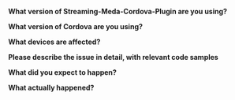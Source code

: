 <!--
Note that leaving sections blank will make it difficult for us to troubleshoot and we may have to close the issue.
-->

**What version of Streaming-Meda-Cordova-Plugin are you using?**

**What version of Cordova are you using?**

**What devices are affected?**

**Please describe the issue in detail, with relevant code samples**

**What did you expect to happen?**

**What actually happened?**
 

